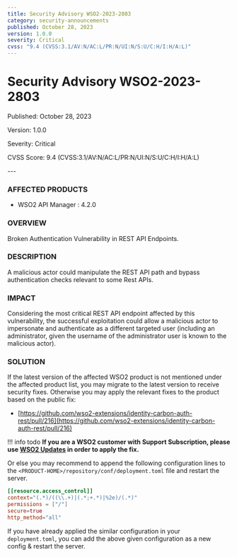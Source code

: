 ```yaml
---
title: Security Advisory WSO2-2023-2803
category: security-announcements
published: October 28, 2023
version: 1.0.0
severity: Critical
cvss: "9.4 (CVSS:3.1/AV:N/AC:L/PR:N/UI:N/S:U/C:H/I:H/A:L)"
---
```


# Security Advisory WSO2-2023-2803

<p class="doc-info">Published: October 28, 2023</p>
<p class="doc-info">Version: 1.0.0</p>
<p class="doc-info">Severity: Critical</p>
<p class="doc-info">CVSS Score: 9.4 (CVSS:3.1/AV:N/AC:L/PR:N/UI:N/S:U/C:H/I:H/A:L)</p>
---

### AFFECTED PRODUCTS
* WSO2 API Manager : 4.2.0


### OVERVIEW
Broken Authentication Vulnerability in REST API Endpoints.

### DESCRIPTION
A malicious actor could manipulate the REST API path and bypass authentication checks relevant to some Rest APIs.

### IMPACT
Considering the most critical REST API endpoint affected by this vulnerability, the successful exploitation could allow a malicious actor to impersonate and authenticate as a different targeted user (including an administrator, given the username of the administrator user is known to the malicious actor).


### SOLUTION
If the latest version of the affected WSO2 product is not mentioned under the affected product list, you may migrate to the latest version to receive security fixes. Otherwise you may apply the relevant fixes to the product based on the public fix:

* [https://github.com/wso2-extensions/identity-carbon-auth-rest/pull/216](https://github.com/wso2-extensions/identity-carbon-auth-rest/pull/216)


!!! info todo
    **If you are a WSO2 customer with Support Subscription, please use [WSO2 Updates](https://wso2.com/updates/) in order to apply the fix.**

Or else you may recommend to append the following configuration lines to the `<PRODUCT-HOME>/repository/conf/deployment.toml` file and restart the server.


```toml
[[resource.access_control]]
context="(.*)/((\\.+)|(.*;+.*)|%2e)/(.*)"
permissions = ["/"]
secure=true
http_method="all"
``` 
If you have already applied the similar configuration in your `deployment.toml`, you can add the above given configuration as a new config & restart the server.